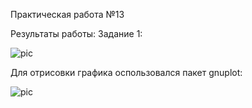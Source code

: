 Практическая работа №13


Результаты работы:
Задание 1:

![pic](https://github.com/SaintNikon/C-lerning/blob/main/HW1/HW13.png)

Для отрисовки графика оспользовался пакет gnuplot:

![pic](https://github.com/SaintNikon/C-lerning/blob/main/HW1/signals.png)